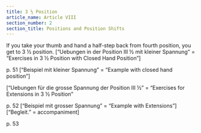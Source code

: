 ```yaml
---
title: 3 ½ Position
article_name: Article VIII
section_number: 2
section_title: Positions and Position Shifts
---
```


If you take your thumb and hand a half-step back from fourth position, you get to 3 ½ position.
[“Uebungen in der Position III ½ mit kleiner Spannung” = “Exercises in 3 ½ Position with Closed Hand Position”]
 
p. 51
[“Beispiel mit kleiner Spannung” = “Example with closed hand position”]


[“Uebungen für die grosse Spannung der Position III ½” = “Exercises for Extensions in 3 ½ Position”


p. 52
[“Beispiel mit grosser Spannung” = “Example with Extensions”]
[“Begleit.” = accompaniment]


p. 53
